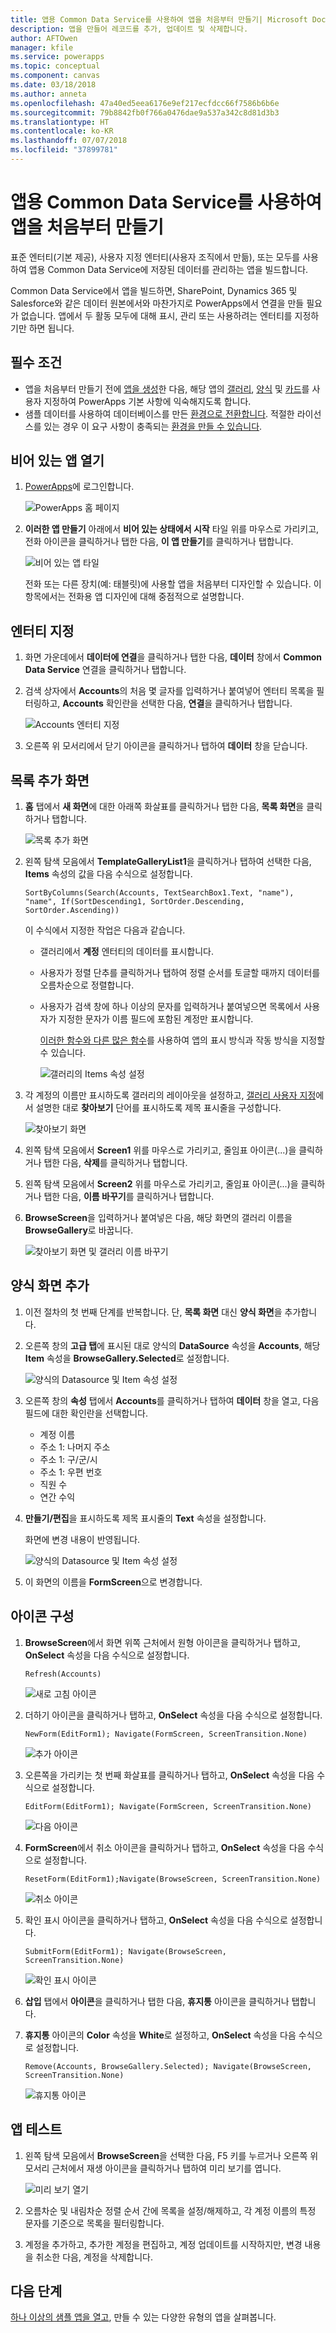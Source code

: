```yaml
---
title: 앱용 Common Data Service를 사용하여 앱을 처음부터 만들기| Microsoft Docs
description: 앱을 만들어 레코드를 추가, 업데이트 및 삭제합니다.
author: AFTOwen
manager: kfile
ms.service: powerapps
ms.topic: conceptual
ms.component: canvas
ms.date: 03/18/2018
ms.author: anneta
ms.openlocfilehash: 47a40ed5eea6176e9ef217ecfdcc66f7586b6b6e
ms.sourcegitcommit: 79b8842fb0f766a0476dae9a537a342c8d81d3b3
ms.translationtype: HT
ms.contentlocale: ko-KR
ms.lasthandoff: 07/07/2018
ms.locfileid: "37899781"
---
```

# <a name="create-an-app-from-scratch-using-common-data-service-for-apps"></a>앱용 Common Data Service를 사용하여 앱을 처음부터 만들기

표준 엔터티(기본 제공), 사용자 지정 엔터티(사용자 조직에서 만듦), 또는 모두를 사용하여 앱용 Common Data Service에 저장된 데이터를 관리하는 앱을 빌드합니다.

Common Data Service에서 앱을 빌드하면, SharePoint, Dynamics 365 및 Salesforce와 같은 데이터 원본에서와 마찬가지로 PowerApps에서 연결을 만들 필요가 없습니다. 앱에서 두 활동 모두에 대해 표시, 관리 또는 사용하려는 엔터티를 지정하기만 하면 됩니다.

## <a name="prerequisites"></a>필수 조건

- 앱을 처음부터 만들기 전에 [앱을 생성](data-platform-create-app.md)한 다음, 해당 앱의 [갤러리](customize-layout-sharepoint.md), [양식](customize-forms-sharepoint.md) 및 [카드](customize-card.md)를 사용자 지정하여 PowerApps 기본 사항에 익숙해지도록 합니다.
- 샘플 데이터를 사용하여 데이터베이스를 만든 [환경으로 전환합니다](working-with-environments.md). 적절한 라이선스를 있는 경우 이 요구 사항이 충족되는 [환경을 만들 수 있습니다](../../administrator/create-environment.md).

## <a name="open-a-blank-app"></a>비어 있는 앱 열기

1. [PowerApps](http://web.powerapps.com)에 로그인합니다.

    ![PowerApps 홈 페이지](./media/data-platform-create-app-scratch/sign-in.png)

1. **이러한 앱 만들기** 아래에서 **비어 있는 상태에서 시작** 타일 위를 마우스로 가리키고, 전화 아이콘을 클릭하거나 탭한 다음, **이 앱 만들기**를 클릭하거나 탭합니다.

    ![비어 있는 앱 타일](./media/data-platform-create-app-scratch/blank-app.png)

    전화 또는 다른 장치(예: 태블릿)에 사용할 앱을 처음부터 디자인할 수 있습니다. 이 항목에서는 전화용 앱 디자인에 대해 중점적으로 설명합니다.

## <a name="specify-an-entity"></a>엔터티 지정

1. 화면 가운데에서 **데이터에 연결**을 클릭하거나 탭한 다음, **데이터** 창에서 **Common Data Service** 연결을 클릭하거나 탭합니다.

1. 검색 상자에서 **Accounts**의 처음 몇 글자를 입력하거나 붙여넣어 엔터티 목록을 필터링하고, **Accounts** 확인란을 선택한 다음, **연결**을 클릭하거나 탭합니다.

    ![Accounts 엔터티 지정](./media/data-platform-create-app-scratch/cds-connect.png)

1. 오른쪽 위 모서리에서 닫기 아이콘을 클릭하거나 탭하여 **데이터** 창을 닫습니다.

## <a name="add-a-list-screen"></a>목록 추가 화면

1. **홈** 탭에서 **새 화면**에 대한 아래쪽 화살표를 클릭하거나 탭한 다음, **목록 화면**을 클릭하거나 탭합니다.

    ![목록 추가 화면](./media/data-platform-create-app-scratch/list-screen.png)

1. 왼쪽 탐색 모음에서 **TemplateGalleryList1**을 클릭하거나 탭하여 선택한 다음, **Items** 속성의 값을 다음 수식으로 설정합니다.

    `SortByColumns(Search(Accounts, TextSearchBox1.Text, "name"), "name", If(SortDescending1, SortOrder.Descending, SortOrder.Ascending))`

    이 수식에서 지정한 작업은 다음과 같습니다.

   - 갤러리에서 **계정** 엔터티의 데이터를 표시합니다.
   - 사용자가 정렬 단추를 클릭하거나 탭하여 정렬 순서를 토글할 때까지 데이터를 오름차순으로 정렬합니다.
   - 사용자가 검색 창에 하나 이상의 문자를 입력하거나 붙여넣으면 목록에서 사용자가 지정한 문자가 이름 필드에 포함된 계정만 표시합니다.

     [이러한 함수와 다른 많은 함수](formula-reference.md)를 사용하여 앱의 표시 방식과 작동 방식을 지정할 수 있습니다.

     ![갤러리의 Items 속성 설정](./media/data-platform-create-app-scratch/gallery-items.png)

1. 각 계정의 이름만 표시하도록 갤러리의 레이아웃을 설정하고, [갤러리 사용자 지정](customize-layout-sharepoint.md)에서 설명한 대로 **찾아보기** 단어를 표시하도록 제목 표시줄을 구성합니다.

    ![찾아보기 화면](./media/data-platform-create-app-scratch/final-browse.png)

1. 왼쪽 탐색 모음에서 **Screen1** 위를 마우스로 가리키고, 줄임표 아이콘(...)을 클릭하거나 탭한 다음, **삭제**를 클릭하거나 탭합니다.

1. 왼쪽 탐색 모음에서 **Screen2** 위를 마우스로 가리키고, 줄임표 아이콘(...)을 클릭하거나 탭한 다음, **이름 바꾸기**를 클릭하거나 탭합니다.

1. **BrowseScreen**을 입력하거나 붙여넣은 다음, 해당 화면의 갤러리 이름을 **BrowseGallery**로 바꿉니다.

    ![찾아보기 화면 및 갤러리 이름 바꾸기](./media/data-platform-create-app-scratch/rename-browse.png)

## <a name="add-a-form-screen"></a>양식 화면 추가

1. 이전 절차의 첫 번째 단계를 반복합니다. 단, **목록 화면** 대신 **양식 화면**을 추가합니다.

1. 오른쪽 창의 **고급 탭**에 표시된 대로 양식의 **DataSource** 속성을 **Accounts**, 해당 **Item** 속성을 **BrowseGallery.Selected**로 설정합니다.

    ![양식의 Datasource 및 Item 속성 설정](./media/data-platform-create-app-scratch/form-datasource.png)

1. 오른쪽 창의 **속성** 탭에서 **Accounts**를 클릭하거나 탭하여 **데이터** 창을 열고, 다음 필드에 대한 확인란을 선택합니다.

    - 계정 이름
    - 주소 1: 나머지 주소
    - 주소 1: 구/군/시
    - 주소 1: 우편 번호
    - 직원 수
    - 연간 수익

1. **만들기/편집**을 표시하도록 제목 표시줄의 **Text** 속성을 설정합니다.

    화면에 변경 내용이 반영됩니다.

    ![양식의 Datasource 및 Item 속성 설정](./media/data-platform-create-app-scratch/field-list.png)

1. 이 화면의 이름을 **FormScreen**으로 변경합니다.

## <a name="configure-icons"></a>아이콘 구성

1. **BrowseScreen**에서 화면 위쪽 근처에서 원형 아이콘을 클릭하거나 탭하고, **OnSelect** 속성을 다음 수식으로 설정합니다.

    `Refresh(Accounts)`

    ![새로 고침 아이콘](./media/data-platform-create-app-scratch/refresh-icon.png)

1. 더하기 아이콘을 클릭하거나 탭하고, **OnSelect** 속성을 다음 수식으로 설정합니다.

    `NewForm(EditForm1); Navigate(FormScreen, ScreenTransition.None)`

    ![추가 아이콘](./media/data-platform-create-app-scratch/plus-icon.png)

1. 오른쪽을 가리키는 첫 번째 화살표를 클릭하거나 탭하고, **OnSelect** 속성을 다음 수식으로 설정합니다.

    `EditForm(EditForm1); Navigate(FormScreen, ScreenTransition.None)`

    ![다음 아이콘](./media/data-platform-create-app-scratch/next-icon.png)

1. **FormScreen**에서 취소 아이콘을 클릭하거나 탭하고, **OnSelect** 속성을 다음 수식으로 설정합니다.

    `ResetForm(EditForm1);Navigate(BrowseScreen, ScreenTransition.None)`

    ![취소 아이콘](./media/data-platform-create-app-scratch/cancel-icon.png)

1. 확인 표시 아이콘을 클릭하거나 탭하고, **OnSelect** 속성을 다음 수식으로 설정합니다.

    `SubmitForm(EditForm1); Navigate(BrowseScreen, ScreenTransition.None)`

    ![확인 표시 아이콘](./media/data-platform-create-app-scratch/checkmark-icon.png)

1. **삽입** 탭에서 **아이콘**을 클릭하거나 탭한 다음, **휴지통** 아이콘을 클릭하거나 탭합니다.

1. **휴지통** 아이콘의 **Color** 속성을 **White**로 설정하고, **OnSelect** 속성을 다음 수식으로 설정합니다.

    `Remove(Accounts, BrowseGallery.Selected); Navigate(BrowseScreen, ScreenTransition.None)`

    ![휴지통 아이콘](./media/data-platform-create-app-scratch/trash-icon.png)

## <a name="test-the-app"></a>앱 테스트

1. 왼쪽 탐색 모음에서 **BrowseScreen**을 선택한 다음, F5 키를 누르거나 오른쪽 위 모서리 근처에서 재생 아이콘을 클릭하거나 탭하여 미리 보기를 엽니다.

    ![미리 보기 열기](./media/data-platform-create-app-scratch/open-preview.png)

1. 오름차순 및 내림차순 정렬 순서 간에 목록을 설정/해제하고, 각 계정 이름의 특정 문자를 기준으로 목록을 필터링합니다.

1. 계정을 추가하고, 추가한 계정을 편집하고, 계정 업데이트를 시작하지만, 변경 내용을 취소한 다음, 계정을 삭제합니다.

## <a name="next-steps"></a>다음 단계

[하나 이상의 샘플 앱을 열고](open-and-run-a-sample-app.md), 만들 수 있는 다양한 유형의 앱을 살펴봅니다.